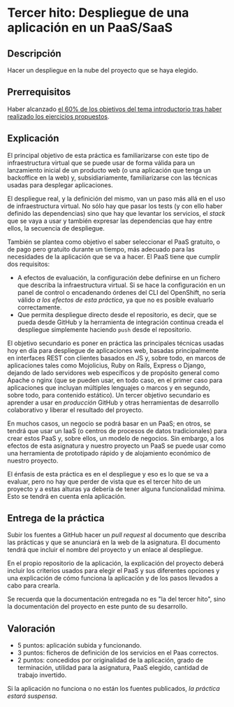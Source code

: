 Tercer hito: Despliegue de una aplicación en un PaaS/SaaS
=====================================

Descripción
-----------------

Hacer un despliegue en la nube del proyecto que se haya elegido.

Prerrequisitos
--------------------

Haber alcanzado
[el 60% de los objetivos del tema introductorio tras haber realizado los ejercicios propuestos](../temas/PaaS.md). 

Explicación
----------------

El principal objetivo de esta práctica es familiarizarse con este tipo
de infraestructura virtual que se puede usar de forma válida para un
lanzamiento inicial de un producto web (o una aplicación que tenga un
backoffice en la web) y, subsidiariamente, familiarizarse con las
técnicas usadas para desplegar aplicaciones.

El despliegue real, y la definición del mismo, van un paso más allá en
el uso de infraestructura virtual. No sólo hay que pasar los tests (y
con ello haber definido las dependencias) sino que hay que levantar
los servicios, el *stack* que se vaya a usar y también expresar las
dependencias que hay entre ellos, la secuencia de despliegue. 

También se plantea como
objetivo el saber seleccionar el PaaS gratuito, o de pago pero gratuito durante un tiempo, más adecuado para las
necesidades de la aplicación que se va a hacer. El PaaS tiene que cumplir dos requisitos:

* A efectos de evaluación, la configuración debe definirse en un
  fichero que describa la infraestructura virtual. Si se hace la
  configuración en un panel de control o encadenando órdenes del CLI
  del OpenShift, no sería válido *a los efectos de esta práctica*, ya
  que no es posible evaluarlo correctamente.
* Que permita despliegue directo desde el repositorio, es decir, que
  se pueda desde GitHub y la herramienta de integración continua
  creada el despliegue simplemente haciendo `push` desde el
  repositorio. 

El objetivo secundario es poner en práctica las principales
técnicas usadas hoy en día para despliegue de aplicaciones web,
basadas principalmente en interfaces REST con clientes basados en JS
y, sobre todo, en marcos de aplicaciones tales como Mojolicius, Ruby
on Rails, Express o Django, dejando de lado servidores web específicos
y de propósito general como Apache o nginx (que se pueden usar, en
todo caso, en el primer caso para aplicaciones que incluyan múltiples
lenguajes o marcos y en segundo, sobre todo, para contenido estático).
Un tercer
objetivo secundario es aprender a usar en *producción* GitHub y otras
herramientas de desarrollo colaborativo y liberar el resultado del
proyecto. 

En muchos casos, un negocio se podrá basar en un PaaS; en otros, se
tendrá que usar un IaaS (o centros de procesos de datos tradicionales) para
crear estos PaaS y, sobre ellos, un modelo de negocios. Sin embargo,
a los efectos de esta asignatura y nuestro proyecto un PaaS se puede
usar como una herramienta de prototipado rápido y de alojamiento
económico de nuestro proyecto.

El énfasis de esta práctica es en el despliegue y eso es lo que se va
a evaluar, pero no hay que perder de vista que es el tercer hito de un
proyecto y a estas alturas ya debería de tener alguna funcionalidad
mínima. Esto se tendrá en cuenta enla aplicación.

Entrega de la práctica
--------------------------------

Subir los fuentes a GitHub hacer un *pull request* al documento que
describa las prácticas y que se anunciará en la web de la
asignatura. El documento tendrá que incluir el nombre del proyecto y
un enlace al despliegue.

En el propio repositorio de la aplicación, la explicación del proyecto deberá incluir los criterios usados para
elegir el PaaS y sus diferentes opciones y una explicación de cómo
funciona la aplicación y de 
los pasos llevados a cabo para crearla.

Se recuerda que la documentación entregada no es "la del tercer hito",
sino la documentación del proyecto en este punto de su desarrollo. 

Valoración
--------------

* 5 puntos: aplicación subida y funcionando.
* 3 puntos: ficheros de definición de los servicios en el Paas correctos.
* 2 puntos: concedidos por originalidad de la aplicación, grado de
  terminación, utilidad para la asignatura, PaaS elegido, cantidad de
  trabajo invertido.  
  
 Si la aplicación no funciona o no están los fuentes publicados, *la
  práctica estará suspensa*.
